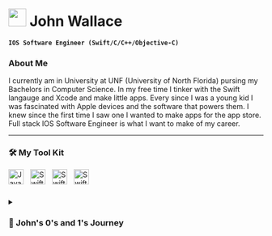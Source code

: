 # <img src="https://media.giphy.com/media/g0yN4FOryeRoc/giphy.gif" width="35"> John Wallace 

**`IOS Software Engineer (Swift/C/C++/Objective-C)`**

### About Me
I currently am in University at UNF (University of North Florida) pursing my Bachelors in Computer Science. In my free time I tinker with the Swift langauge and Xcode and make little apps. Every since I was a young kid I was fascinated with Apple devices and the software that powers them. I knew since the first time I saw one I wanted to make apps for the app store. Full stack IOS Software Engineer is what I want to make of my career.

---

### 🛠 My Tool Kit

<img align="left" alt="Java" width="30px" style="padding-right:10px;" src="https://cdn.jsdelivr.net/gh/devicons/devicon/icons/java/java-original.svg"/>
<img align="left" alt="Swift" width="30px" style="padding-right:10px;" src="https://static.cdnlogo.com/logos/s/13/swift.svg"/>
<img align="left" alt="Swift" width="30px" style="padding-right:10px;" src="https://upload.wikimedia.org/wikipedia/commons/1/18/ISO_C%2B%2B_Logo.svg"/>
<img align="left" alt="Swift" width="30px" style="padding-right:10px;" src="https://camo.githubusercontent.com/6c8e86dfc77346d4388b8e064db73017a210f18e2cd18e74779ea34f2d630f4a/68747470733a2f2f63646e2e6a7364656c6976722e6e65742f67682f64657669636f6e732f64657669636f6e2f69636f6e732f6769746875622f6769746875622d6f726967696e616c2e737667"/>
<br />

#

<details>
 <summary><h3>🤖 John's 0's and 1's Journey</h3></summary>
   It all begin when I was a sophomore at St. Johns River State College pursuing my Associate in Arts degree when I decided to take an Intro to Programming Course. In this class is where I begin to fall in love with coding. It was a course where we would make fun little story games and just learn the basics or programming. The language we were learning was Python and I had no idea that this was the begining of a journey that would change the course of my life forever! Sadly, this course was cut short right when it was getting interesting due to the Covid pandemic and I had to continue learning Python at my home. Fast forward to the Summer of 2021 when Covid restrictions started to loosen up, I resumed going back to school at the University of North Florida, where I took Programming I and started to learning the language C. This course started to show me alot more that can be done with coding like creating your own functions and using conditionals and simple logic to make your program do something simple like find the largest value or get the average of many numbers. Coming into my junior year at i am feeling a lot more confident in my ability to program and take Programming II where we started to learn Java. The only thing I knew about Java up to this point was that Minecraft was originally made in Java so I knew it was a powerful language if it could make such a rich and enjoyable game like that. With that prereq knowledge coupled with my fascination of coding made me eager to start this class. This class had a lot of tough concepts that I only heard about thorugh YouTubers that I watched on YouTube which are OOP concepts like inheritance, encapsulation, abstraction, and polymorphism. By the end of this class I felt more confident in my coding abilities than I ever did before. I was able to create a login system that takes in a username and password and if and only if they match in the hashmap will it allow the user to go to the next screen. When i presented this to my class I felt so proud of myself showing them something I worked so hard on and something I could call my own. I felt like Steve Jobs presenting a new revolutionary product. This project is on my GitHub called LoginGUI if you would like to take a look at the source code and check out the UI because it was made using GUIs. Upon taking this class I would take Data Structures and Computer Architecture and Organization. This was by far the most coding heavy semesters of my college career and I couldnt be happier. Data Structures showed me all sorts of ways to search for a particular piece of data in an array like Binary searching, sorting through an array, insertion sorting and merge sorting, and Binary Search Trees to just name a few. This class was a definite eye opener to all the different ways you can manipulate data anbd how some methods are more efficient than others. Computer Architecture and Organization taught me alot about logic gates, register transfers and the overal basic organiztion and design of a computer. We used the MIPS assembly language with the MARS simulator which was so dificult to learn at first but I ended up getting the hang of it and doing well getting a good grasp of what assembly langauge is all about.  Heading into the summer I begin to trying to learn other languages like Swift. Ive always been an Apple super fan and would jainbreak my iPod when I was kid to get cool software tweaks and get apps not available on the app store. My dream is to become a IOS developer and make incredible IOS apps. I started to do tutorials and took Anegla Yu's Swift course on Udemy and started grinding trying to learn about Swift and Xcode. I concurrently took her course with two other courses at school which were Databases and Computer Networks. These two courses were super helpful learning about SQL and how to connect a database with a program and being able to insert data, retreive data, edit data and delete data. Computer Networks was sa super complex course learning all about how devices connect to routers and how packets of data is sent over the internet. This is my journey so far. Stay tuned....📺
